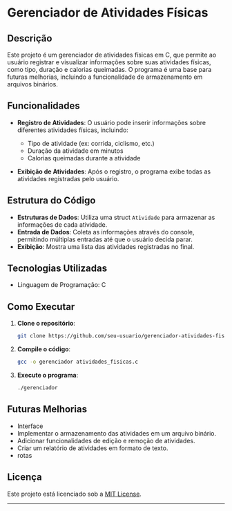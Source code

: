 # Gerenciador de Atividades Físicas

## Descrição

Este projeto é um gerenciador de atividades físicas em C, que permite ao usuário registrar e visualizar informações sobre suas atividades físicas, como tipo, duração e calorias queimadas. O programa é uma base para futuras melhorias, incluindo a funcionalidade de armazenamento em arquivos binários.

## Funcionalidades

- **Registro de Atividades**: O usuário pode inserir informações sobre diferentes atividades físicas, incluindo:
  - Tipo de atividade (ex: corrida, ciclismo, etc.)
  - Duração da atividade em minutos
  - Calorias queimadas durante a atividade

- **Exibição de Atividades**: Após o registro, o programa exibe todas as atividades registradas pelo usuário.

## Estrutura do Código

- **Estruturas de Dados**: Utiliza uma struct `Atividade` para armazenar as informações de cada atividade.
- **Entrada de Dados**: Coleta as informações através do console, permitindo múltiplas entradas até que o usuário decida parar.
- **Exibição**: Mostra uma lista das atividades registradas no final.

## Tecnologias Utilizadas

- Linguagem de Programação: C

## Como Executar

1. **Clone o repositório**:
   ```bash
   git clone https://github.com/seu-usuario/gerenciador-atividades-fisicas.git
   ```

2. **Compile o código**:
   ```bash
   gcc -o gerenciador atividades_fisicas.c
   ```

3. **Execute o programa**:
   ```bash
   ./gerenciador
   ```

## Futuras Melhorias
- Interface
- Implementar o armazenamento das atividades em um arquivo binário.
- Adicionar funcionalidades de edição e remoção de atividades.
- Criar um relatório de atividades em formato de texto.
- rotas
## Licença

Este projeto está licenciado sob a [MIT License](LICENSE).

---
